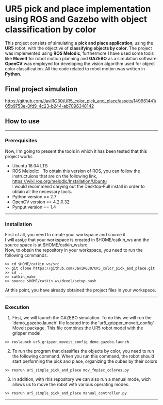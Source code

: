 # UR5 pick and place implementation using ROS and Gazebo with object classification by color
This project consists of simulating a **pick and place application**, using the **UR5** robot, with the objective of **classifying objects by color**. 
The project was implemented using **ROS Melodic**, furthermore I have used some tools like **MoveIt** for robot motion planning and **GAZEBO** as a simulation software. **OpenCV** was employed for developing the vision algorithm used for object color classification. All the code related to robot motion was written in **Python**.

## Final project simulation
https://github.com/JaviRG30/UR5_color_pick_and_place/assets/149961441/05b9753e-0fd9-4c23-b244-ab7096348142

## How to use
---
### Prerequisites
Now, I'm going to present the tools in which it has been tested that this project works
- Ubuntu 18.04 LTS
- ROS Melodic: &nbsp;&nbsp;To obtain this version of ROS, you can follow the instructuions that are on the following link, https://wiki.ros.org/melodic/Installation/Ubuntu  
        I would recommend carying out the Desktop-Full install in order to obtain all the necessary tools.
- Python version == 2.7
- OpenCV version == 4.2.0.32
- Pynput version == 1.4
---
### Installation
First of all, you need to create your workspace and source it.  
I will assi,e that your workspace is created in $HOME/catkin_ws and the source space is at $HOME/catkin_ws/src.  
Now, to obtain the repository in your workspace, you need to run the following commands:
```
>> cd $HOME/catkin_ws/src
>> git clone https://github.com/JaviRG30/UR5_color_pick_and_place.git
>> cd ..
>> catkin_make
>> source $HOME/catkin_ws/devel/setup.bash
```
At this point, you have already obtained the project files in your workspace.

---
### Execution
1) First, we will launch the GAZEBO simulation. To do this we will run the 'demo_gazebo.launch' file located into the 'ur5_gripper_moveit_config' MoveIt package. This file combines the UR5 robot model with the gripper model.
```
>> roslaunch ur5_gripper_moveit_config demo_gazebo.launch 
```

2) To run the program that classifies the objects by color, you need to run the following command. When you run this command, the robot should start performing the pick and place, organizing the cubes by their colors
```
>> rosrun ur5_simple_pick_and_place mov_fmpiec_colores.py 
```

3) In addition, with rhis repository we can also run a manual mode, wich allows us to move the robot with various operating modes.
```
>> rosrun ur5_simple_pick_and_place manual_controller.py
```

---
